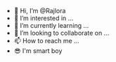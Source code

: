 - 👋 Hi, I’m @Rajlora
- 👀 I’m interested in ...
- 🌱 I’m currently learning ...
- 💞️ I’m looking to collaborate on ...
- 📫 How to reach me ...
- 😎 I'm smart boy 

<!---
Rajlora/Rajlora is a ✨ special ✨ repository because its `README.md` (this file) appears on your GitHub profile.
You can click the Preview link to take a look at your changes.
--->

